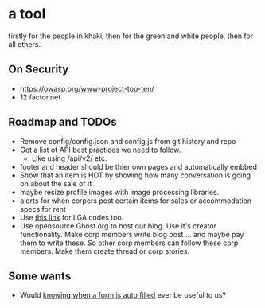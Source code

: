 # a tool
firstly for the people in khaki, then for the green and white people, then for all others.

## On Security
* https://owasp.org/www-project-top-ten/
* 12 factor.net


## Roadmap and TODOs
* Remove config/config.json and config.js from git history and repo
* Get a list of API best practices we need to follow.
  * Like using /api/v2/ etc.
* footer and header should be thier own pages and automatically embbed
* Show that an item is HOT by showing how many conversation is going on about the sale of it
* maybe resize profile images with image processing libraries.
* alerts for when corpers post certain items for sales or accommodation specs for rent
* Use [this link](https://www.crusaderpensions.com/download/local_govt_codes_.pdf) for LGA codes too.
* Use opensource Ghost.org to host our blog. Use it's creator functionality. Make corp members write blog post ... and maybe pay them to write these. So other corp members can follow these corp members. Make them create thread or corp stories.

## Some wants
* Would [knowing when a form is auto filled](https://material.angular.io/cdk/text-field/overview) ever be useful to us?
